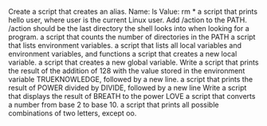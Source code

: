 Create a script that creates an alias.
Name: ls
Value: rm *
a script that prints hello user, where user is the current Linux user.
Add /action to the PATH. /action should be the last directory the shell looks into when looking for a program.
a script that counts the number of directories in the PATH
a script that lists environment variables.
a script that lists all local variables and environment variables, and functions
a script that creates a new local variable.
a script that creates a new global variable.
Write a script that prints the result of the addition of 128 with the value stored in the environment variable TRUEKNOWLEDGE, followed by a new line.
a script that prints the result of POWER divided by DIVIDE, followed by a new line
Write a script that displays the result of BREATH to the power LOVE
a script that converts a number from base 2 to base 10.
a script that prints all possible combinations of two letters, except oo.
